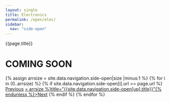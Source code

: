 ```yaml
---
layout: single
title: Electronics
permalink: /open/elec/
sidebar:
  nav: "side-open"
---
```


{{page.title}}

# COMING SOON

<!-- Including pagination manually since these are pages so page layout MUST be changed under navigation.yml -->
<nav class="pagination">
{% assign arrsize = site.data.navigation.side-open|size |minus:1 %}
{% for i in (0..arrsize) %}
    {% if site.data.navigation.side-open[i].url == page.url %}
        <a href="{% if i == 0 %}#{% else %}{% assign down = i|minus:1 %}{{ site.data.navigation.side-open[down].url }}{% endif %}" class="pagination--pager {% if i == 0 %}disabled{% endif %}" {% unless i == 0 %}title="{{site.data.navigation.side-open[down].title}}"{% endunless %}>Previous</a>
        <a href="{% if i >= arrsize %}#{% else %}{% assign up = i|plus:1 %}{{ site.data.navigation.side-open[up].url }}{% endif %}" class="pagination--pager {% if i >= arrsize %}disabled{% endif %}" {% unless i >= arrsize %}title="{{site.data.navigation.side-open[up].title}}"{% endunless %}>Next</a>
    {% endif %}
{% endfor %}  
</nav>